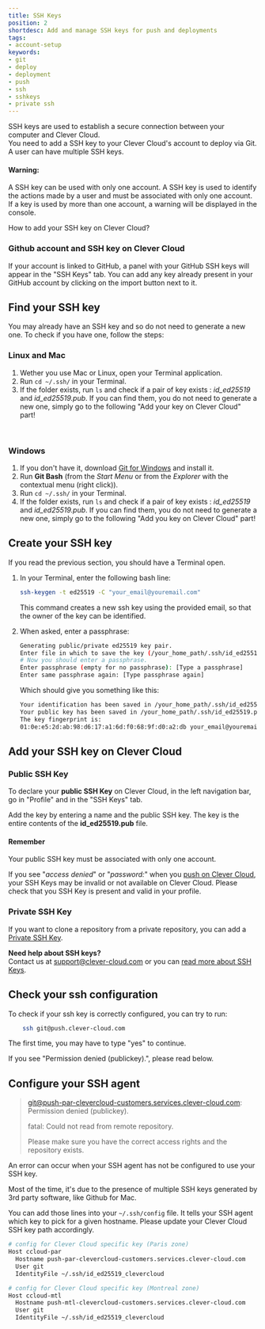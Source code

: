 ```yaml
---
title: SSH Keys
position: 2
shortdesc: Add and manage SSH keys for push and deployments
tags:
- account-setup
keywords:
- git
- deploy
- deployment
- push
- ssh
- sshkeys
- private ssh
---
```


SSH keys are used to establish a secure connection between your computer and Clever Cloud.  
You need to add a SSH key to your Clever Cloud's account to deploy via Git.  
A user can have multiple SSH keys.

<div class="alert alert-hot-problems">
<h4>Warning:</h4>
<p>A SSH key can be used with only one account. A SSH key is used to identify the actions made by a user and must be
associated with only one account.<br />
If a key is used by more than one account, a warning will be displayed in the console.</p>
</div>

How to add your SSH key on Clever Cloud?

### Github account and SSH key on Clever Cloud

If your account is linked to GitHub, a panel with your GitHub SSH keys will appear in the "SSH Keys" tab.
You can add any key already present in your GitHub account by clicking on the import button next to it.

## Find your SSH key

You may already have an SSH key and so do not need to generate a new one. To check if you have one, follow the steps:

### Linux and Mac

1. Wether you use Mac or Linux, open your Terminal application.
2. Run `cd ~/.ssh/` in your Terminal.
3. If the folder exists, run `ls` and check if a pair of key exists : *id_ed25519* and *id_ed25519.pub*.
   If you can find them, you do not need to generate a new one, simply go to the following
   "Add your key on Clever Cloud" part!

<br/>

### Windows

1. If you don't have it, download [Git for Windows](https://git-for-windows.github.io/) and install it.
2. Run **Git Bash** (from the *Start Menu* or from the *Explorer* with the contextual menu (right click)).
3. Run `cd ~/.ssh/` in your Terminal.
4. If the folder exists, run `ls` and check if a pair of key exists : *id_ed25519* and *id_ed25519.pub*.
   If you can find them, you do not need to generate a new one, simply go to the following
   "Add you key on Clever Cloud" part!

## Create your SSH key

If you read the previous section, you should have a Terminal open.

1.  In your Terminal, enter the following bash line:

    ```bash
    ssh-keygen -t ed25519 -C "your_email@youremail.com"
    ```
    This command creates a new ssh key using the provided email, so that the owner of the key can be identified.

2.  When asked, enter a passphrase:

    ```bash
    Generating public/private ed25519 key pair.
    Enter file in which to save the key (/your_home_path/.ssh/id_ed25519):
    # Now you should enter a passphrase.
    Enter passphrase (empty for no passphrase): [Type a passphrase]
    Enter same passphrase again: [Type passphrase again]
    ```

    Which should give you something like this:

    ```bash
    Your identification has been saved in /your_home_path/.ssh/id_ed25519.
    Your public key has been saved in /your_home_path/.ssh/id_ed25519.pub.
    The key fingerprint is:
    01:0e:e5:2d:ab:98:d6:17:a1:6d:f0:68:9f:d0:a2:db your_email@youremail.com
    ```

## Add your SSH key on Clever Cloud

### Public SSH Key
To declare your **public SSH Key** on Clever Cloud, in the left navigation bar, go in "Profile" and in the "SSH Keys" tab.

Add the key by entering a name and the public SSH key. The key is the entire contents of the **id_ed25519.pub** file.

<div class="alert alert-hot-problems">
<h4>Remember</h4>
<p>Your public SSH key must be associated with only one account.</p>
</div>

If you see "*access denied*" or "*password:*" when you
[push on Clever Cloud](https://www.clever-cloud.com/doc/clever-cloud-overview/add-application/#git-deployment),
your SSH Keys may be invalid or not available on Clever Cloud. Please check that you SSH Key is present and valid in
your profile.

### Private SSH Key
If you want to clone a repository from a private repository, you can add a [Private SSH Key](https://www.clever-cloud.com/doc/clever-cloud-overview/common-application-configuration/#private-ssh-key).



<i class="icon-question-sign"></i> **Need help about SSH keys?**  
Contact us at <support@clever-cloud.com> or you can
[read more about SSH Keys](http://git-scm.com/book/en/Git-on-the-Server-Generating-Your-SSH-Public-Key).

## Check your ssh configuration

To check if your ssh key is correctly configured, you can try to run:

```bash
    ssh git@push.clever-cloud.com
```

The first time, you may have to type "yes" to continue.

If you see "Permission denied (publickey).", please read below.

## Configure your SSH agent

> git@push-par-clevercloud-customers.services.clever-cloud.com: Permission denied (publickey).
>
> fatal: Could not read from remote repository.
>
> Please make sure you have the correct access rights
> and the repository exists.

An error can occur when your SSH agent has not be configured to use your SSH key.

Most of the time, it's due to the presence of multiple SSH keys generated by 3rd party software, like Github for Mac.

You can add those lines into your `~/.ssh/config` file. It tells your SSH agent which key to pick for a given hostname.
Please update your Clever Cloud SSH key path accordingly.

```bash
# config for Clever Cloud specific key (Paris zone)
Host ccloud-par
  Hostname push-par-clevercloud-customers.services.clever-cloud.com
  User git
  IdentityFile ~/.ssh/id_ed25519_clevercloud

# config for Clever Cloud specific key (Montreal zone)
Host ccloud-mtl
  Hostname push-mtl-clevercloud-customers.services.clever-cloud.com
  User git
  IdentityFile ~/.ssh/id_ed25519_clevercloud
```
